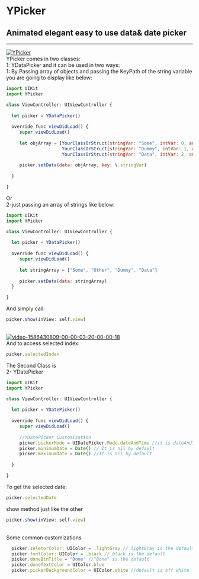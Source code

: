 # YPicker
## Animated elegant easy to use data&amp; date picker
------------------------------------------------
<a href="https://ibb.co/WyMKptf"><img src="https://i.ibb.co/KqfyzwW/YPicker.png" alt="YPicker" border="0"></a> <br/>
YPicker comes in two classes: <br/>
1: YDataPicker and it can be used in two ways: <br/>
1: By Passing array of objects and passing the KeyPath of the string variable you are going to display like below:

```javascript
import UIKit
import YPicker

class ViewController: UIViewController {
  
  let picker = YDataPicker()
  
  override func viewDidLoad() {
     super.viewDidLoad()
     
     let objArray = [YourClassOrStruct(stringVar: "Some", intVar: 0, anyVar: nil),
                     YourClassOrStruct(stringVar: "Dummy", intVar: 1, anyVar: nil),
                     YourClassOrStruct(stringVar: "Data", intVar: 2, anyVar: nil)]
     
     picker.setData(data: objArray, key: \.stringVar)
     
  }

}
```

Or <br/>
2-just passing an array of strings like below:

```javascript
import UIKit
import YPicker

class ViewController: UIViewController {
  
  let picker = YDataPicker()
  
  override func viewDidLoad() {
     super.viewDidLoad()
     
     let stringArray = ["Some", "Other", "Dummy", "Data"]
       
     picker.setData(data: stringArray)
  }

}
```
And simply call:

```javascript
picker.show(inView: self.view)
```
<br/> <a href="https://imgbb.com/"><img src="https://i.ibb.co/HHnT5NC/video-1586430809-00-00-03-20-00-00-18.gif" alt="video-1586430809-00-00-03-20-00-00-18" border="0"></a> <br/>
And to access selected index: 
```javascript
picker.selectedIndex
```
The Second Class is <br/>
2- YDatePicker
 
```javascript
import UIKit
import YPicker

class ViewController: UIViewController {
  
  let picker = YDatePicker()
  
  override func viewDidLoad() {
     super.viewDidLoad()
     
     //YDatePicker Customization
     picker.pickerMode = UIDatePicker.Mode.dateAndTime //it is dateAndTime by default
     picker.minimumDate = Date() // It is nil by default
     picker.maximumDate = Date() //It is nil by default
     
  }

}
```
To get the selected date:
```javascript
picker.selectedDate
```
show method just like the other <br/>
```javascript
picker.show(inView: self.view)
```
<br/>Some common customizations <br/>
```javascript
  picker.seletorColor: UIColor = .lightGray // lightGray is the default
  picker.fontColor: UIColor = .black // black is the default
  picker.doneBtnTitle = "Done" //"Done" is the default 
  picker.doneTextColor = UIColor.blue
  picker.pickerBackgroundColor = UIColor.white //default is off white
```
